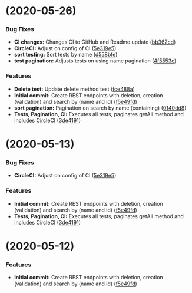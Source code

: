 #  (2020-05-26)


### Bug Fixes

* **CI changes:** Changes CI to GitHub and Readme update ([bb362cd](https://github.com/PedroBarata/starwars-api/commit/bb362cd8a5320fdfa1797537b81fcdc4f6a04da2))
* **CircleCI:** Adjust on config of CI ([5e319e5](https://github.com/PedroBarata/starwars-api/commit/5e319e5e42656f97b5d2a0f115e89e32b9313cfe))
* **sort testing:** Sort tests by name ([d558bfe](https://github.com/PedroBarata/starwars-api/commit/d558bfe3d071942c986e284e689533e911447f6b))
* **test pagination:** Adjusts tests on using name pagination ([4f5553c](https://github.com/PedroBarata/starwars-api/commit/4f5553c05feb7cf0681d6c1b11dc450b346bfa6c))


### Features

* **Delete test:** Update delete method test ([fce488a](https://github.com/PedroBarata/starwars-api/commit/fce488a54d4e08f1d0123540f5ef85cfe9b60a98))
* **Initial commit:** Create REST endpoints with deletion, creation (validation) and search by (name and id) ([f5e49fd](https://github.com/PedroBarata/starwars-api/commit/f5e49fdcd5afa14fd037ed71386d7e28bfce99da))
* **sort pagination:** Pagination on search by name (containing) ([0140dd8](https://github.com/PedroBarata/starwars-api/commit/0140dd8129196d485afda447928f7abbbdcf9aa8))
* **Tests, Pagination, CI:** Executes all tests, paginates getAll method and includes CircleCI ([3de4191](https://github.com/PedroBarata/starwars-api/commit/3de41910383511264aa1f8e2be1beba930ab8903))



#  (2020-05-13)


### Bug Fixes

* **CircleCI:** Adjust on config of CI ([5e319e5](https://github.com/PedroBarata/starwars-api/commit/5e319e5e42656f97b5d2a0f115e89e32b9313cfe))


### Features

* **Initial commit:** Create REST endpoints with deletion, creation (validation) and search by (name and id) ([f5e49fd](https://github.com/PedroBarata/starwars-api/commit/f5e49fdcd5afa14fd037ed71386d7e28bfce99da))
* **Tests, Pagination, CI:** Executes all tests, paginates getAll method and includes CircleCI ([3de4191](https://github.com/PedroBarata/starwars-api/commit/3de41910383511264aa1f8e2be1beba930ab8903))



#  (2020-05-12)


### Features

* **Initial commit:** Create REST endpoints with deletion, creation (validation) and search by (name and id) ([f5e49fd](https://github.com/PedroBarata/starwars-api/commit/f5e49fdcd5afa14fd037ed71386d7e28bfce99da))




